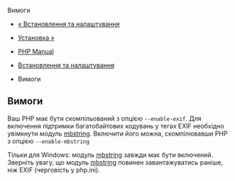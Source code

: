 Вимоги

-   [« Встановлення та налаштування](exif.setup.html)
    
-   [Установка »](exif.installation.html)
    
-   [PHP Manual](index.html)
    
-   [Встановлення та налаштування](exif.setup.html)
    
-   Вимоги
    

## Вимоги

Ваш PHP має бути скомпільований з опцією `--enable-exif`. Для включення підтримки багатобайтових кодувань у тегах EXIF ​​необхідно увімкнути модуль [mbstring](ref.mbstring.html). Включити його можна, скомпілювавши PHP з опцією `--enable-mbstring`

Тільки для Windows: модуль [mbstring](ref.mbstring.html) завжди має бути включений. Зверніть увагу, що модуль [mbstring](ref.mbstring.html) повинен завантажуватись раніше, ніж EXIF ​​(черговість у php.ini).
